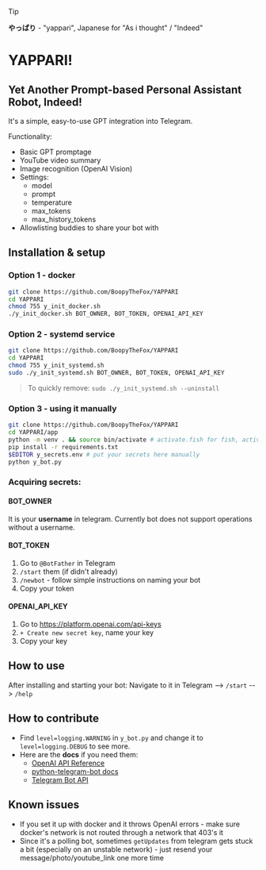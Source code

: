 >[!tip]
>**やっぱり** - "yappari", Japanese for "As i thought" / "Indeed"

# YAPPARI!

## Yet Another Prompt-based Personal Assistant Robot, Indeed!

It's a simple, easy-to-use GPT integration into Telegram.

Functionality:
- Basic GPT promptage
- YouTube video summary
- Image recognition (OpenAI Vision)
- Settings:
	- model
	- prompt
	- temperature
	- max_tokens
	- max_history_tokens
- Allowlisting buddies to share your bot with

## Installation & setup
### Option 1 - docker
```bash
git clone https://github.com/BoopyTheFox/YAPPARI
cd YAPPARI
chmod 755 y_init_docker.sh
./y_init_docker.sh BOT_OWNER, BOT_TOKEN, OPENAI_API_KEY
```
### Option 2 - systemd service
```bash
git clone https://github.com/BoopyTheFox/YAPPARI
cd YAPPARI
chmod 755 y_init_systemd.sh
sudo ./y_init_systemd.sh BOT_OWNER, BOT_TOKEN, OPENAI_API_KEY
```
>To quickly remove: `sudo ./y_init_systemd.sh --uninstall`
### Option 3 - using it manually
```sh
git clone https://github.com/BoopyTheFox/YAPPARI
cd YAPPARI/app
python -m venv . && source bin/activate # activate.fish for fish, activate.csh for csh
pip install -r requirements.txt
$EDITOR y_secrets.env # put your secrets here manually
python y_bot.py
```
### Acquiring secrets:
#### BOT_OWNER
It is your **username** in telegram. Currently bot does not support operations without a username.
#### BOT_TOKEN
1. Go to `@BotFather` in Telegram
2. `/start` them (if didn't already)
3. `/newbot` - follow simple instructions on naming your bot
4. Copy your token
#### OPENAI_API_KEY
1. Go to https://platform.openai.com/api-keys
2. `+ Create new secret key`, name your key
3. Copy your key

## How to use
After installing and starting your bot:
Navigate to it in Telegram --> `/start` --> `/help`

## How to contribute
- Find `level=logging.WARNING` in `y_bot.py` and change it to `level=logging.DEBUG` to see more.
- Here are the **docs** if you need them:
	- [OpenAI API Reference](https://platform.openai.com/docs/api-reference)
	- [python-telegram-bot docs](https://docs.python-telegram-bot.org/)
	- [Telegram Bot API](https://core.telegram.org/bots/api)

## Known issues
- If you set it up with docker and it throws OpenAI errors - make sure docker's network is not routed through a network that 403's it
- Since it's a polling bot, sometimes `getUpdates` from telegram gets stuck a bit (especially on an unstable network) - just resend your message/photo/youtube_link one more time

